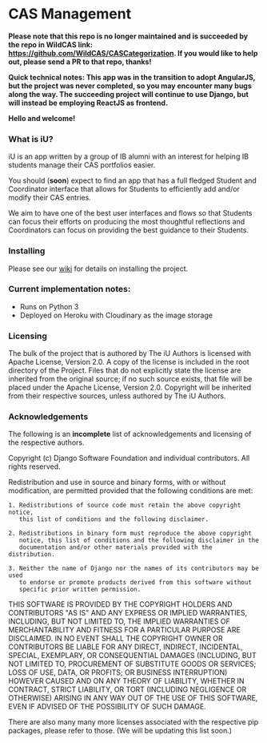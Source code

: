 CAS Management
===
**Please note that this repo is no longer maintained and is succeeded by the repo
in WildCAS link: https://github.com/WildCAS/CASCategorization. If you would like to help out, please send a PR to that repo, thanks!**

**Quick technical notes: This app was in the transition to adopt AngularJS, but the project was never completed, so you may encounter many bugs along the way. The succeeding project will continue to use Django, but will instead be employing ReactJS as frontend.**

**Hello and welcome!**

### What is iU?

iU is an app written by a group of IB alumni with an interest for helping IB
students manage their CAS portfolios easier.

You should (**soon**) expect to find an app that has a full fledged Student and Coordinator interface that allows for Students to efficiently add and/or modify their CAS entries.

We aim to have one of the best user interfaces and flows so that Students can focus their efforts on producing the most thoughtful reflections and Coordinators can focus on providing the best guidance to their Students.

### Installing

Please see our [wiki](https://github.com/kevinlee12/iU/wiki/Installing-the-Project-Locally) for details on installing the project.

### Current implementation notes:
- Runs on Python 3
- Deployed on Heroku with Cloudinary as the image storage

### Licensing
The bulk of the project that is authored by The iU Authors is licensed with Apache License, Version 2.0.
A copy of the license is included in the root directory of the Project. Files that do not explicitly state
the license are inherited from the original source; if no such source exists, that file will be placed
under the Apache License, Version 2.0. Copyright will be inherited from their respective sources, unless
authored by The iU Authors.

### Acknowledgements
The following is an **incomplete** list of acknowledgements and licensing of the respective authors.

Copyright (c) Django Software Foundation and individual contributors.
All rights reserved.

Redistribution and use in source and binary forms, with or without modification,
are permitted provided that the following conditions are met:

    1. Redistributions of source code must retain the above copyright notice,
       this list of conditions and the following disclaimer.

    2. Redistributions in binary form must reproduce the above copyright
       notice, this list of conditions and the following disclaimer in the
       documentation and/or other materials provided with the distribution.

    3. Neither the name of Django nor the names of its contributors may be used
       to endorse or promote products derived from this software without
       specific prior written permission.

THIS SOFTWARE IS PROVIDED BY THE COPYRIGHT HOLDERS AND CONTRIBUTORS "AS IS" AND
ANY EXPRESS OR IMPLIED WARRANTIES, INCLUDING, BUT NOT LIMITED TO, THE IMPLIED
WARRANTIES OF MERCHANTABILITY AND FITNESS FOR A PARTICULAR PURPOSE ARE
DISCLAIMED. IN NO EVENT SHALL THE COPYRIGHT OWNER OR CONTRIBUTORS BE LIABLE FOR
ANY DIRECT, INDIRECT, INCIDENTAL, SPECIAL, EXEMPLARY, OR CONSEQUENTIAL DAMAGES
(INCLUDING, BUT NOT LIMITED TO, PROCUREMENT OF SUBSTITUTE GOODS OR SERVICES;
LOSS OF USE, DATA, OR PROFITS; OR BUSINESS INTERRUPTION) HOWEVER CAUSED AND ON
ANY THEORY OF LIABILITY, WHETHER IN CONTRACT, STRICT LIABILITY, OR TORT
(INCLUDING NEGLIGENCE OR OTHERWISE) ARISING IN ANY WAY OUT OF THE USE OF THIS
SOFTWARE, EVEN IF ADVISED OF THE POSSIBILITY OF SUCH DAMAGE.

There are also many many more licenses associated with the respective pip packages, please
refer to those. (We will be updating this list soon.)
